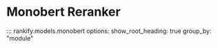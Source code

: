 # Monobert Reranker

::: rankify.models.monobert
options:
    show_root_heading: true
    group_by: "module"